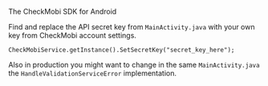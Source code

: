 
The CheckMobi SDK for Android

Find and replace the API secret key from `MainActivity.java` with your own key from CheckMobi account settings.

`CheckMobiService.getInstance().SetSecretKey("secret_key_here");`

Also in production you might want to change in the same `MainActivity.java` the `HandleValidationServiceError` implementation.



